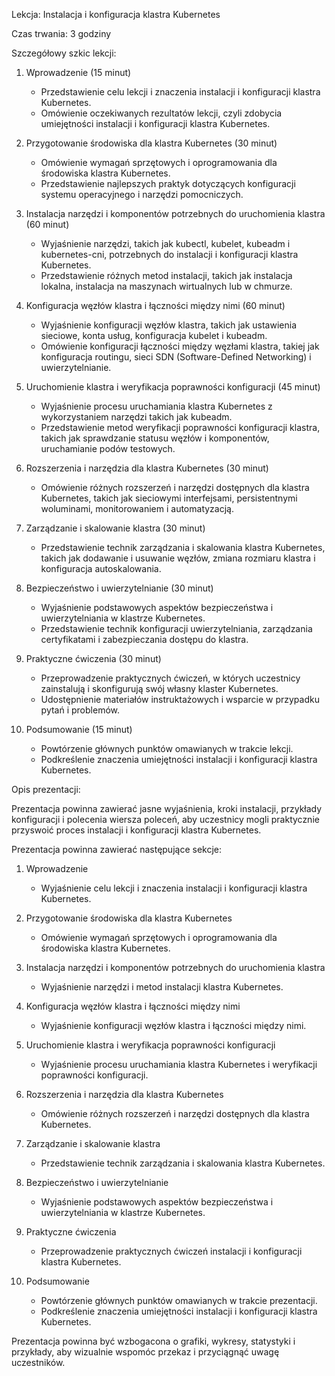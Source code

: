 
Lekcja: Instalacja i konfiguracja klastra Kubernetes

Czas trwania: 3 godziny

Szczegółowy szkic lekcji:

1. Wprowadzenie (15 minut)
   - Przedstawienie celu lekcji i znaczenia instalacji i konfiguracji klastra Kubernetes.
   - Omówienie oczekiwanych rezultatów lekcji, czyli zdobycia umiejętności instalacji i konfiguracji klastra Kubernetes.

2. Przygotowanie środowiska dla klastra Kubernetes (30 minut)
   - Omówienie wymagań sprzętowych i oprogramowania dla środowiska klastra Kubernetes.
   - Przedstawienie najlepszych praktyk dotyczących konfiguracji systemu operacyjnego i narzędzi pomocniczych.

3. Instalacja narzędzi i komponentów potrzebnych do uruchomienia klastra (60 minut)
   - Wyjaśnienie narzędzi, takich jak kubectl, kubelet, kubeadm i kubernetes-cni, potrzebnych do instalacji i konfiguracji klastra Kubernetes.
   - Przedstawienie różnych metod instalacji, takich jak instalacja lokalna, instalacja na maszynach wirtualnych lub w chmurze.

4. Konfiguracja węzłów klastra i łączności między nimi (60 minut)
   - Wyjaśnienie konfiguracji węzłów klastra, takich jak ustawienia sieciowe, konta usług, konfiguracja kubelet i kubeadm.
   - Omówienie konfiguracji łączności między węzłami klastra, takiej jak konfiguracja routingu, sieci SDN (Software-Defined Networking) i uwierzytelnianie.

5. Uruchomienie klastra i weryfikacja poprawności konfiguracji (45 minut)
   - Wyjaśnienie procesu uruchamiania klastra Kubernetes z wykorzystaniem narzędzi takich jak kubeadm.
   - Przedstawienie metod weryfikacji poprawności konfiguracji klastra, takich jak sprawdzanie statusu węzłów i komponentów, uruchamianie podów testowych.

6. Rozszerzenia i narzędzia dla klastra Kubernetes (30 minut)
   - Omówienie różnych rozszerzeń i narzędzi dostępnych dla klastra Kubernetes, takich jak sieciowymi interfejsami, persistentnymi woluminami, monitorowaniem i automatyzacją.

7. Zarządzanie i skalowanie klastra (30 minut)
   - Przedstawienie technik zarządzania i skalowania klastra Kubernetes, takich jak dodawanie i usuwanie węzłów, zmiana rozmiaru klastra i konfiguracja autoskalowania.

8. Bezpieczeństwo i uwierzytelnianie (30 minut)
   - Wyjaśnienie podstawowych aspektów bezpieczeństwa i uwierzytelniania w klastrze Kubernetes.
   - Przedstawienie technik konfiguracji uwierzytelniania, zarządzania certyfikatami i zabezpieczania dostępu do klastra.

9. Praktyczne ćwiczenia (30 minut)
   - Przeprowadzenie praktycznych ćwiczeń, w których uczestnicy zainstalują i skonfigurują swój własny klaster Kubernetes.
   - Udostępnienie materiałów instruktażowych i wsparcie w przypadku pytań i problemów.

10. Podsumowanie (15 minut)
    - Powtórzenie głównych punktów omawianych w trakcie lekcji.
    - Podkreślenie znaczenia umiejętności instalacji i konfiguracji klastra Kubernetes.

Opis prezentacji:

Prezentacja powinna zawierać jasne wyjaśnienia, kroki instalacji, przykłady konfiguracji i polecenia wiersza poleceń, aby uczestnicy mogli praktycznie przyswoić proces instalacji i konfiguracji klastra Kubernetes.

Prezentacja powinna zawierać następujące sekcje:

1. Wprowadzenie
   - Wyjaśnienie celu lekcji i znaczenia instalacji i konfiguracji klastra Kubernetes.

2. Przygotowanie środowiska dla klastra Kubernetes
   - Omówienie wymagań sprzętowych i oprogramowania dla środowiska klastra Kubernetes.

3. Instalacja narzędzi i komponentów potrzebnych do uruchomienia klastra
   - Wyjaśnienie narzędzi i metod instalacji klastra Kubernetes.

4. Konfiguracja węzłów klastra i łączności między nimi
   - Wyjaśnienie konfiguracji węzłów klastra i łączności między nimi.

5. Uruchomienie klastra i weryfikacja poprawności konfiguracji
   - Wyjaśnienie procesu uruchamiania klastra Kubernetes i weryfikacji poprawności konfiguracji.

6. Rozszerzenia i narzędzia dla klastra Kubernetes
   - Omówienie różnych rozszerzeń i narzędzi dostępnych dla klastra Kubernetes.

7. Zarządzanie i skalowanie klastra
   - Przedstawienie technik zarządzania i skalowania klastra Kubernetes.

8. Bezpieczeństwo i uwierzytelnianie
   - Wyjaśnienie podstawowych aspektów bezpieczeństwa i uwierzytelniania w klastrze Kubernetes.

9. Praktyczne ćwiczenia
   - Przeprowadzenie praktycznych ćwiczeń instalacji i konfiguracji klastra Kubernetes.

10. Podsumowanie
    - Powtórzenie głównych punktów omawianych w trakcie prezentacji.
    - Podkreślenie znaczenia umiejętności instalacji i konfiguracji klastra Kubernetes.

Prezentacja powinna być wzbogacona o grafiki, wykresy, statystyki i przykłady, aby wizualnie wspomóc przekaz i przyciągnąć uwagę uczestników.
